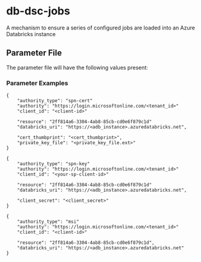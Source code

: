 # db-dsc-jobs
A mechanism to ensure a series of configured jobs are loaded into an Azure Databricks instance


## Parameter File

The parameter file will have the following values present:




### Parameter Examples

```
{
    "authority_type": "spn-cert"
    "authority": "https://login.microsoftonline.com/<tenant_id>"
    "client_id": "<client-id>"

    "resource": "2ff814a6-3304-4ab8-85cb-cd0e6f879c1d"
    "databricks_uri": "https://<adb_instance>.azuredatabricks.net",

    "cert_thumbprint": "<cert_thumbprint>",
    "private_key_file": "<private_key_file.ext>"
}
```


``` 
{
    "authority_type": "spn-key"
    "authority": "https://login.microsoftonline.com/<tenant_id>"
    "client_id": "<your-sp-client-id>"

    "resource": "2ff814a6-3304-4ab8-85cb-cd0e6f879c1d"
    "databricks_uri": "https://<adb_instance>.azuredatabricks.net",

    "client_secret": "<client_secret>"
}
```


```
{
    "authority_type": "msi"
    "authority": "https://login.microsoftonline.com/<tenant_id>"
    "client_id": "<client-id>"

    "resource": "2ff814a6-3304-4ab8-85cb-cd0e6f879c1d",
    "databricks_uri": "https://<adb_instance>.azuredatabricks.net"
}
```